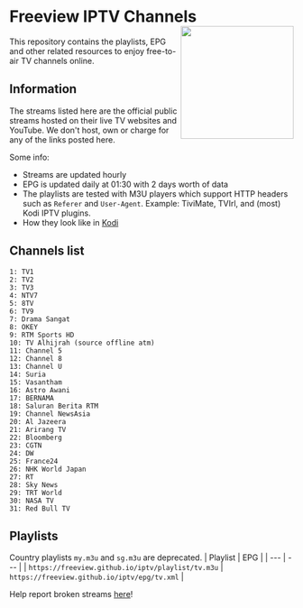 # Freeview IPTV Channels <img align="right" src="http://freeview.github.io/iptv/freeview.png" width="200">
This repository contains the playlists, EPG and other related resources to enjoy free-to-air TV channels online.

## Information
The streams listed here are the official public streams hosted on their live TV websites and YouTube. We don't host, own or charge for any of the links posted here.

Some info:
* Streams are updated hourly
* EPG is updated daily at 01:30 with 2 days worth of data
* The playlists are tested with M3U players which support HTTP headers such as `Referer` and `User-Agent`. Example: TiviMate, TVIrl, and (most) Kodi IPTV plugins. 
* How they look like in [Kodi](https://www.youtube.com/watch?v=u5BUG6iQHUc)

## Channels list
```
1: TV1
2: TV2
3: TV3
4: NTV7
5: 8TV
6: TV9
7: Drama Sangat
8: OKEY
9: RTM Sports HD
10: TV Alhijrah (source offline atm)
11: Channel 5 
12: Channel 8 
13: Channel U 
14: Suria 
15: Vasantham 
16: Astro Awani 
17: BERNAMA 
18: Saluran Berita RTM
19: Channel NewsAsia 
20: Al Jazeera
21: Arirang TV
22: Bloomberg 
23: CGTN
24: DW
25: France24
26: NHK World Japan
27: RT
28: Sky News
29: TRT World
30: NASA TV
31: Red Bull TV
```

## Playlists

Country playlists `my.m3u` and `sg.m3u` are deprecated.
| Playlist |  EPG |
| --- | --- |
| `https://freeview.github.io/iptv/playlist/tv.m3u` | `https://freeview.github.io/iptv/epg/tv.xml` |

Help report broken streams [here](https://github.com/freeview/iptv/issues/new)!
